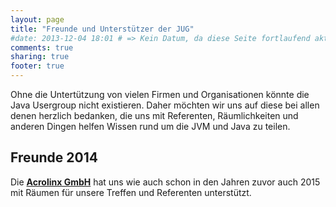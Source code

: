 ```yaml
---
layout: page
title: "Freunde und Unterstützer der JUG"
#date: 2013-12-04 18:01 # => Kein Datum, da diese Seite fortlaufend aktualisiert wird.
comments: true
sharing: true
footer: true
---
```

Ohne die Untertützung von vielen Firmen und Organisationen könnte die Java Usergroup
nicht existieren. Daher möchten wir uns auf diese bei allen denen herzlich bedanken,
die uns mit Referenten, Räumlichkeiten und anderen Dingen helfen Wissen 
rund um die JVM und Java zu teilen.


## Freunde 2014

Die **[Acrolinx GmbH](http://www.acrolinx.de/)** hat uns wie auch 
schon in den Jahren zuvor auch 2015 mit Räumen für unsere Treffen
und Referenten unterstützt.


